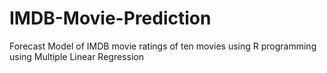# IMDB-Movie-Prediction
Forecast Model of IMDB movie ratings of ten movies using R programming using Multiple Linear Regression
